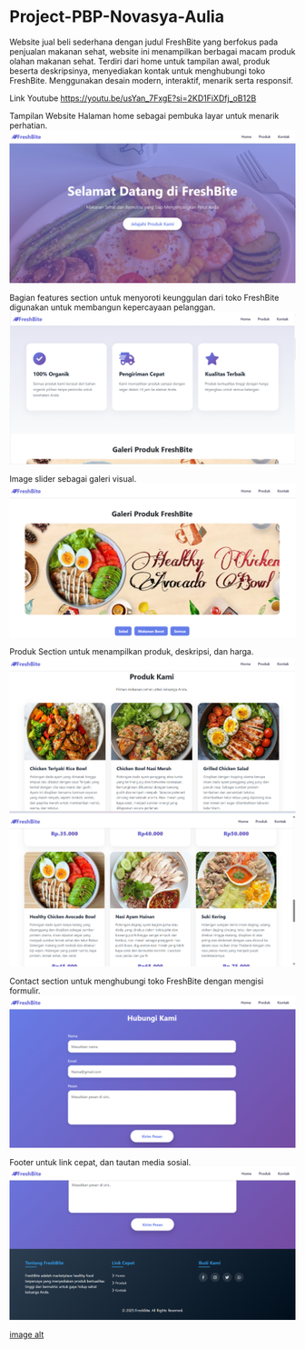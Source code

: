 # Project-PBP-Novasya-Aulia
Website jual beli sederhana dengan judul FreshBite yang berfokus pada penjualan makanan sehat, website ini menampilkan berbagai macam produk olahan makanan sehat. Terdiri dari home untuk tampilan awal, produk beserta deskripsinya, menyediakan kontak untuk menghubungi toko FreshBite. Menggunakan desain modern, interaktif, menarik serta responsif.

Link Youtube https://youtu.be/usYan_7FxgE?si=2KD1FiXDfj_oB12B


Tampilan Website
Halaman home sebagai pembuka layar untuk menarik perhatian.
![image alt](https://github.com/Novasyaaulia09/Project-PBP-Novasya-Aulia/blob/4788d92b105a1c92cf215899714ace84810eeb79/Tampilan%20Webiste/Screenshot%202025-10-21%20201429.png)


Bagian features section untuk menyoroti keunggulan dari toko FreshBite digunakan untuk membangun kepercayaan pelanggan.
![image alt](https://github.com/Novasyaaulia09/Project-PBP-Novasya-Aulia/blob/6c69d8ba5c561d46d8cff021535f89c4558f89f5/Tampilan%20Webiste/Screenshot%202025-10-21%20201455.png)


Image slider sebagai galeri visual.
![image alt](https://github.com/Novasyaaulia09/Project-PBP-Novasya-Aulia/blob/a976deac71ba19020848b985441e53fd68b0a289/Tampilan%20Webiste/Screenshot%202025-10-21%20201518.png)


Produk Section untuk menampilkan produk, deskripsi, dan harga.
![image alt](https://github.com/Novasyaaulia09/Project-PBP-Novasya-Aulia/blob/a976deac71ba19020848b985441e53fd68b0a289/Tampilan%20Webiste/Screenshot%202025-10-21%20201540.png)
![image alt](https://github.com/Novasyaaulia09/Project-PBP-Novasya-Aulia/blob/a976deac71ba19020848b985441e53fd68b0a289/Tampilan%20Webiste/Screenshot%202025-10-21%20201559.png)


Contact section untuk menghubungi toko FreshBite dengan mengisi formulir.
![image alt](https://github.com/Novasyaaulia09/Project-PBP-Novasya-Aulia/blob/a976deac71ba19020848b985441e53fd68b0a289/Tampilan%20Webiste/Screenshot%202025-10-21%20201624.png)


Footer untuk link cepat, dan tautan media sosial.
![image alt](https://github.com/Novasyaaulia09/Project-PBP-Novasya-Aulia/blob/a976deac71ba19020848b985441e53fd68b0a289/Tampilan%20Webiste/Screenshot%202025-10-21%20201637.png)


[image alt](https://github.com/Novasyaaulia09/Project-PBP-Novasya-Aulia/blob/4d8327f9c0f31c5ec68065bef174c155e1da6082/Tampilan%20Webiste/Screenshot_22-10-2025_174745_127.0.0.1.jpeg)
